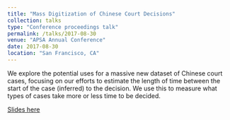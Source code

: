 ```yaml
---
title: "Mass Digitization of Chinese Court Decisions"
collection: talks
type: "Conference proceedings talk"
permalink: /talks/2017-08-30
venue: "APSA Annual Conference"
date: 2017-08-30
location: "San Francisco, CA"
---
```


We explore the potential uses for a massive new dataset of Chinese court cases, focusing on our efforts to estimate the length of time between the start of the case (inferred) to the decision. We use this to measure what types of cases take more or less time to be decided.

[Slides here](https://github.com/lcsanford/lcsanford.github.io/blob/master/files/APSA.pdf)

